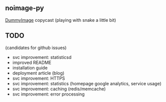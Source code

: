 ## noimage-py ##

[DummyImage](http://dummyimage.com/ "DummyImage") copycast (playing with snake a little bit)

## TODO ##

(candidates for github issues)
* svc improvement: statisticsd
* improved README
* installation guide
* deployment article (blog)
* svc improvement: HTTPS 
* svc improvement: statistics (homepage google analytics, service usage)
* svc improvement: caching (redis/memcache)
* svc improvement: error processing 

